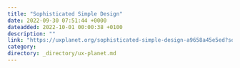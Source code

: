 ```yaml
---
title: "Sophisticated Simple Design"
date: 2022-09-30 07:51:44 +0000
dateadded: 2022-10-01 00:00:38 +0100
description: ""
link: "https://uxplanet.org/sophisticated-simple-design-a9658a45e5ed?source=rss----819cc2aaeee0---4"
category:
directory: _directory/ux-planet.md
---
```

